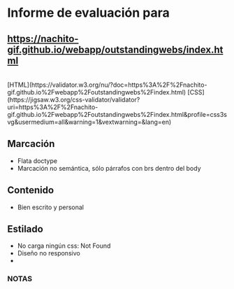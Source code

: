 # Informe de evaluación para<br/>
## https://nachito-gif.github.io/webapp/outstandingwebs/index.html
<br/>
[HTML](https://validator.w3.org/nu/?doc=https%3A%2F%2Fnachito-gif.github.io%2Fwebapp%2Foutstandingwebs%2Findex.html)
[CSS](https://jigsaw.w3.org/css-validator/validator?uri=https%3A%2F%2Fnachito-gif.github.io%2Fwebapp%2Foutstandingwebs%2Findex.html&profile=css3svg&usermedium=all&warning=1&vextwarning=&lang=en)
<br/>

## Marcación
- Flata doctype
- Marcación no semántica, sólo párrafos con brs dentro del body

## Contenido
- Bien escrito y personal

## Estilado
- No carga ningún css: Not Found
- Diseño no responsivo
- 
### NOTAS
